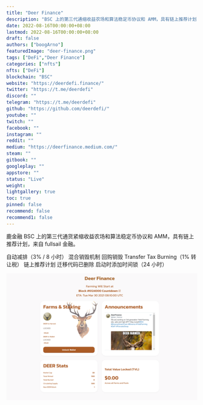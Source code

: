 ```yaml
---
title: "Deer Finance"
description: "BSC 上的第三代通缩收益农场和算法稳定币协议和 AMM，具有链上推荐计划"
date: 2022-08-16T00:00:00+08:00
lastmod: 2022-08-16T00:00:00+08:00
draft: false
authors: ["boogArno"]
featuredImage: "deer-finance.png"
tags: ["DeFi","Deer Finance"]
categories: ["nfts"]
nfts: ["DeFi"]
blockchain: "BSC"
website: "https://deerdefi.finance/"
twitter: "https://t.me/deerdefi"
discord: ""
telegram: "https://t.me/deerdefi"
github: "https://github.com/deerdefi/"
youtube: ""
twitch: ""
facebook: ""
instagram: ""
reddit: ""
medium: "https://deerfinance.medium.com/"
steam: ""
gitbook: ""
googleplay: ""
appstore: ""
status: "Live"
weight: 
lightgallery: true
toc: true
pinned: false
recommend: false
recommend1: false
---
```

鹿金融
BSC 上的第三代通货紧缩收益农场和算法稳定币协议和 AMM，具有链上推荐计划，来自 fullsail 金融。

  自动减排（3% / 8 小时）
  混合销毁机制 回购销毁 Transfer Tax Burning（1% 转让税）
  链上推荐计划
  迁移代码已删除
  启动时添加时间锁（24 小时）

![deerfinance-dapp-defi-bsc-image1_8e45db2c4f1979fcf93440ff1635d765](deerfinance-dapp-defi-bsc-image1_8e45db2c4f1979fcf93440ff1635d765.png)